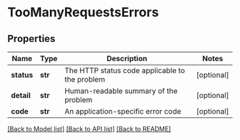 # TooManyRequestsErrors

## Properties
Name | Type | Description | Notes
------------ | ------------- | ------------- | -------------
**status** | **str** | The HTTP status code applicable to the problem | [optional] 
**detail** | **str** | Human-readable summary of the problem | [optional] 
**code** | **str** | An application-specific error code | [optional] 

[[Back to Model list]](../README.md#documentation-for-models) [[Back to API list]](../README.md#documentation-for-api-endpoints) [[Back to README]](../README.md)


